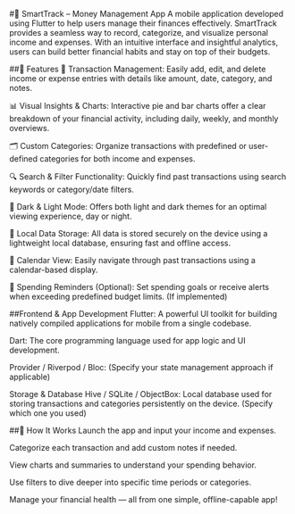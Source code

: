 #💸 SmartTrack – Money Management App
A mobile application developed using Flutter to help users manage their finances effectively. SmartTrack provides a seamless way to record, categorize, and visualize personal income and expenses. With an intuitive interface and insightful analytics, users can build better financial habits and stay on top of their budgets.

##📱 Features
💼 Transaction Management: Easily add, edit, and delete income or expense entries with details like amount, date, category, and notes.

📊 Visual Insights & Charts: Interactive pie and bar charts offer a clear breakdown of your financial activity, including daily, weekly, and monthly overviews.

🗂️ Custom Categories: Organize transactions with predefined or user-defined categories for both income and expenses.

🔍 Search & Filter Functionality: Quickly find past transactions using search keywords or category/date filters.

🌙 Dark & Light Mode: Offers both light and dark themes for an optimal viewing experience, day or night.

💾 Local Data Storage: All data is stored securely on the device using a lightweight local database, ensuring fast and offline access.

📅 Calendar View: Easily navigate through past transactions using a calendar-based display.

🔔 Spending Reminders (Optional): Set spending goals or receive alerts when exceeding predefined budget limits. (If implemented)

##Frontend & App Development
Flutter: A powerful UI toolkit for building natively compiled applications for mobile from a single codebase.

Dart: The core programming language used for app logic and UI development.

Provider / Riverpod / Bloc: (Specify your state management approach if applicable)

Storage & Database
Hive / SQLite / ObjectBox: Local database used for storing transactions and categories persistently on the device. (Specify which one you used)

##🚀 How It Works
Launch the app and input your income and expenses.

Categorize each transaction and add custom notes if needed.

View charts and summaries to understand your spending behavior.

Use filters to dive deeper into specific time periods or categories.

Manage your financial health — all from one simple, offline-capable app!

